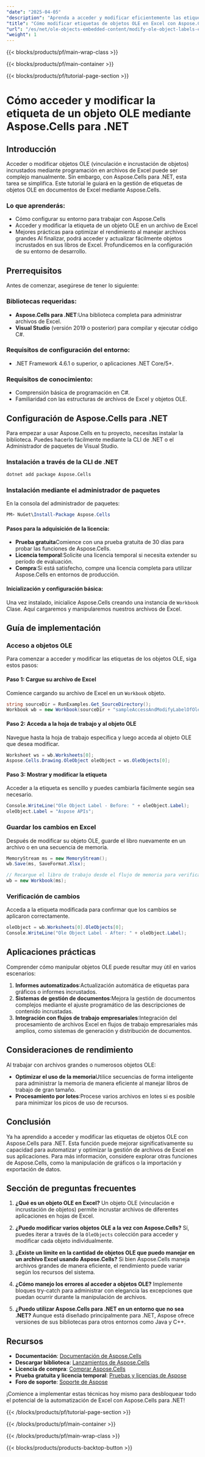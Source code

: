 ```yaml
---
"date": "2025-04-05"
"description": "Aprenda a acceder y modificar eficientemente las etiquetas de objetos OLE en Excel con Aspose.Cells para .NET. Ideal para automatizar la gestión de contenido incrustado."
"title": "Cómo modificar etiquetas de objetos OLE en Excel con Aspose.Cells para .NET"
"url": "/es/net/ole-objects-embedded-content/modify-ole-object-labels-excel-aspose-cells-net/"
"weight": 1
---
```


{{< blocks/products/pf/main-wrap-class >}}

{{< blocks/products/pf/main-container >}}

{{< blocks/products/pf/tutorial-page-section >}}


# Cómo acceder y modificar la etiqueta de un objeto OLE mediante Aspose.Cells para .NET

## Introducción
Acceder o modificar objetos OLE (vinculación e incrustación de objetos) incrustados mediante programación en archivos de Excel puede ser complejo manualmente. Sin embargo, con Aspose.Cells para .NET, esta tarea se simplifica. Este tutorial le guiará en la gestión de etiquetas de objetos OLE en documentos de Excel mediante Aspose.Cells.

### Lo que aprenderás:
- Cómo configurar su entorno para trabajar con Aspose.Cells
- Acceder y modificar la etiqueta de un objeto OLE en un archivo de Excel
- Mejores prácticas para optimizar el rendimiento al manejar archivos grandes
Al finalizar, podrá acceder y actualizar fácilmente objetos incrustados en sus libros de Excel. Profundicemos en la configuración de su entorno de desarrollo.

## Prerrequisitos
Antes de comenzar, asegúrese de tener lo siguiente:

### Bibliotecas requeridas:
- **Aspose.Cells para .NET**:Una biblioteca completa para administrar archivos de Excel.
- **Visual Studio** (versión 2019 o posterior) para compilar y ejecutar código C#.

### Requisitos de configuración del entorno:
- .NET Framework 4.6.1 o superior, o aplicaciones .NET Core/5+.

### Requisitos de conocimiento:
- Comprensión básica de programación en C#.
- Familiaridad con las estructuras de archivos de Excel y objetos OLE.

## Configuración de Aspose.Cells para .NET
Para empezar a usar Aspose.Cells en tu proyecto, necesitas instalar la biblioteca. Puedes hacerlo fácilmente mediante la CLI de .NET o el Administrador de paquetes de Visual Studio.

### Instalación a través de la CLI de .NET
```bash
dotnet add package Aspose.Cells
```

### Instalación mediante el administrador de paquetes
En la consola del administrador de paquetes:
```powershell
PM> NuGet\Install-Package Aspose.Cells
```

#### Pasos para la adquisición de la licencia:
- **Prueba gratuita**Comience con una prueba gratuita de 30 días para probar las funciones de Aspose.Cells.
- **Licencia temporal**:Solicite una licencia temporal si necesita extender su período de evaluación.
- **Compra**:Si está satisfecho, compre una licencia completa para utilizar Aspose.Cells en entornos de producción.

#### Inicialización y configuración básica:
Una vez instalado, inicialice Aspose.Cells creando una instancia de `Workbook` Clase. Aquí cargaremos y manipularemos nuestros archivos de Excel.

## Guía de implementación

### Acceso a objetos OLE
Para comenzar a acceder y modificar las etiquetas de los objetos OLE, siga estos pasos:

#### Paso 1: Cargue su archivo de Excel
Comience cargando su archivo de Excel en un `Workbook` objeto.
```csharp
string sourceDir = RunExamples.Get_SourceDirectory();
Workbook wb = new Workbook(sourceDir + "sampleAccessAndModifyLabelOfOleObject.xlsx");
```

#### Paso 2: Acceda a la hoja de trabajo y al objeto OLE
Navegue hasta la hoja de trabajo específica y luego acceda al objeto OLE que desea modificar.
```csharp
Worksheet ws = wb.Worksheets[0];
Aspose.Cells.Drawing.OleObject oleObject = ws.OleObjects[0];
```

#### Paso 3: Mostrar y modificar la etiqueta
Acceder a la etiqueta es sencillo y puedes cambiarla fácilmente según sea necesario.
```csharp
Console.WriteLine("Ole Object Label - Before: " + oleObject.Label);
oleObject.Label = "Aspose APIs";
```

### Guardar los cambios en Excel
Después de modificar su objeto OLE, guarde el libro nuevamente en un archivo o en una secuencia de memoria.
```csharp
MemoryStream ms = new MemoryStream();
wb.Save(ms, SaveFormat.Xlsx);

// Recargue el libro de trabajo desde el flujo de memoria para verificar los cambios
wb = new Workbook(ms);
```

### Verificación de cambios
Acceda a la etiqueta modificada para confirmar que los cambios se aplicaron correctamente.
```csharp
oleObject = wb.Worksheets[0].OleObjects[0];
Console.WriteLine("Ole Object Label - After: " + oleObject.Label);
```

## Aplicaciones prácticas
Comprender cómo manipular objetos OLE puede resultar muy útil en varios escenarios:

1. **Informes automatizados**:Actualización automática de etiquetas para gráficos o informes incrustados.
2. **Sistemas de gestión de documentos**:Mejora la gestión de documentos complejos mediante el ajuste programático de las descripciones de contenido incrustadas.
3. **Integración con flujos de trabajo empresariales**:Integración del procesamiento de archivos Excel en flujos de trabajo empresariales más amplios, como sistemas de generación y distribución de documentos.

## Consideraciones de rendimiento
Al trabajar con archivos grandes o numerosos objetos OLE:
- **Optimizar el uso de la memoria**Utilice secuencias de forma inteligente para administrar la memoria de manera eficiente al manejar libros de trabajo de gran tamaño.
- **Procesamiento por lotes**:Procese varios archivos en lotes si es posible para minimizar los picos de uso de recursos.

## Conclusión
Ya ha aprendido a acceder y modificar las etiquetas de objetos OLE con Aspose.Cells para .NET. Esta función puede mejorar significativamente su capacidad para automatizar y optimizar la gestión de archivos de Excel en sus aplicaciones. Para más información, considere explorar otras funciones de Aspose.Cells, como la manipulación de gráficos o la importación y exportación de datos.

## Sección de preguntas frecuentes
1. **¿Qué es un objeto OLE en Excel?**
   Un objeto OLE (vinculación e incrustación de objetos) permite incrustar archivos de diferentes aplicaciones en hojas de Excel.

2. **¿Puedo modificar varios objetos OLE a la vez con Aspose.Cells?**
   Sí, puedes iterar a través de la `OleObjects` colección para acceder y modificar cada objeto individualmente.

3. **¿Existe un límite en la cantidad de objetos OLE que puedo manejar en un archivo Excel usando Aspose.Cells?**
   Si bien Aspose.Cells maneja archivos grandes de manera eficiente, el rendimiento puede variar según los recursos del sistema.

4. **¿Cómo manejo los errores al acceder a objetos OLE?**
   Implemente bloques try-catch para administrar con elegancia las excepciones que puedan ocurrir durante la manipulación de archivos.

5. **¿Puedo utilizar Aspose.Cells para .NET en un entorno que no sea .NET?**
   Aunque está diseñado principalmente para .NET, Aspose ofrece versiones de sus bibliotecas para otros entornos como Java y C++.

## Recursos
- **Documentación**: [Documentación de Aspose.Cells](https://reference.aspose.com/cells/net/)
- **Descargar biblioteca**: [Lanzamientos de Aspose.Cells](https://releases.aspose.com/cells/net/)
- **Licencia de compra**: [Comprar Aspose.Cells](https://purchase.aspose.com/buy)
- **Prueba gratuita y licencia temporal**: [Pruebas y licencias de Aspose](https://purchase.aspose.com/temporary-license/)
- **Foro de soporte**: [Soporte de Aspose](https://forum.aspose.com/c/cells/9)

¡Comience a implementar estas técnicas hoy mismo para desbloquear todo el potencial de la automatización de Excel con Aspose.Cells para .NET!


{{< /blocks/products/pf/tutorial-page-section >}}

{{< /blocks/products/pf/main-container >}}

{{< /blocks/products/pf/main-wrap-class >}}

{{< blocks/products/products-backtop-button >}}